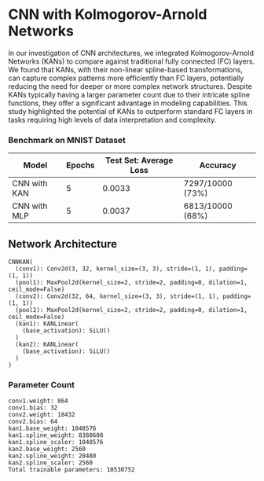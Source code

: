# CNN with Kolmogorov-Arnold Networks  

In our investigation of CNN architectures, we integrated Kolmogorov-Arnold Networks (KANs) to compare against traditional fully connected (FC) layers. 
We found that KANs, with their non-linear spline-based transformations, can capture complex patterns more efficiently than FC layers, potentially reducing the need for deeper or more complex network structures. Despite KANs typically having a larger parameter count due to their intricate spline functions, they offer a significant advantage in modeling capabilities. 
This study highlighted the potential of KANs to outperform standard FC layers in tasks requiring high levels of data interpretation and complexity. 

### Benchmark on MNIST Dataset

| Model                  | Epochs | Test Set: Average Loss | Accuracy           |
|------------------------|--------|------------------------|--------------------|
| CNN with KAN           | 5      | 0.0033                 | 7297/10000 (73%)   |
| CNN with MLP           | 5      | 0.0037                 | 6813/10000 (68%)   |

## Network Architecture 
```
CNNKAN(
  (conv1): Conv2d(3, 32, kernel_size=(3, 3), stride=(1, 1), padding=(1, 1))
  (pool1): MaxPool2d(kernel_size=2, stride=2, padding=0, dilation=1, ceil_mode=False)
  (conv2): Conv2d(32, 64, kernel_size=(3, 3), stride=(1, 1), padding=(1, 1))
  (pool2): MaxPool2d(kernel_size=2, stride=2, padding=0, dilation=1, ceil_mode=False)
  (kan1): KANLinear(
    (base_activation): SiLU()
  )
  (kan2): KANLinear(
    (base_activation): SiLU()
  )
)
```
### Parameter Count 
```
conv1.weight: 864
conv1.bias: 32
conv2.weight: 18432
conv2.bias: 64
kan1.base_weight: 1048576
kan1.spline_weight: 8388608
kan1.spline_scaler: 1048576
kan2.base_weight: 2560
kan2.spline_weight: 20480
kan2.spline_scaler: 2560
Total trainable parameters: 10530752
``` 
